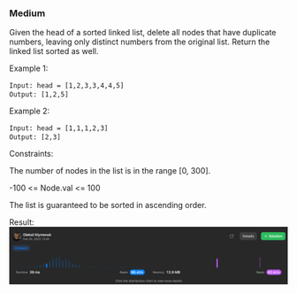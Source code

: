 ### Medium

Given the head of a sorted linked list, delete all nodes that have duplicate numbers, leaving only distinct numbers from the original list. Return the linked list sorted as well.


Example 1:

```
Input: head = [1,2,3,3,4,4,5]
Output: [1,2,5]
```
Example 2:

```
Input: head = [1,1,1,2,3]
Output: [2,3]
 ```

Constraints:

The number of nodes in the list is in the range [0, 300].

-100 <= Node.val <= 100

The list is guaranteed to be sorted in ascending order.


Result:
![img.png](img.png)